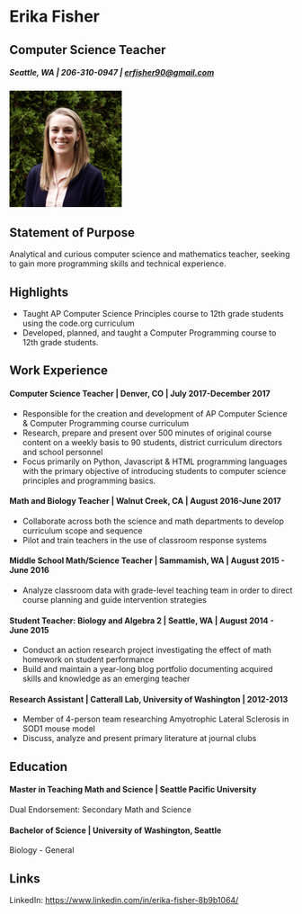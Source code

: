 # Erika Fisher
## Computer Science Teacher
##### Seattle, WA | 206-310-0947 | erfisher90@gmail.com

<img src="https://github.com/erikafisher/professional/blob/master/IMG_4495%20(1).jpg" width="200">

## Statement of Purpose
Analytical and curious computer science and mathematics teacher, seeking to gain more programming skills and technical experience. 

## Highlights
* Taught AP Computer Science Principles course to 12th grade students using the code.org curriculum
* Developed, planned, and taught a Computer Programming course to 12th grade students.

## Work Experience
#### Computer Science Teacher | Denver, CO | July 2017-December 2017
* Responsible for the creation and development of AP Computer Science & Computer Programming course curriculum
*	Research, prepare and present over 500 minutes of original course content on a weekly basis to 90 students, district curriculum directors and school personnel
*	Focus primarily on Python, Javascript & HTML programming languages with the primary objective of introducing students to computer science principles and programming basics.


#### Math and Biology Teacher | Walnut Creek, CA | August 2016-June 2017
*	Collaborate across both the science and math departments to develop curriculum scope and sequence 
*	Pilot and train teachers in the use of classroom response systems


#### Middle School Math/Science Teacher | Sammamish, WA | August 2015 - June 2016
*	Analyze classroom data with grade-level teaching team in order to direct course planning and guide intervention strategies


#### Student Teacher: Biology and Algebra 2 | Seattle, WA | August 2014 - June 2015
*	Conduct an action research project investigating the effect of math homework on student performance
*	Build and maintain a year-long blog portfolio documenting acquired skills and knowledge as an emerging teacher


#### Research Assistant | Catterall Lab, University of Washington | 2012-2013
*	Member of 4-person team researching Amyotrophic Lateral Sclerosis in SOD1 mouse model
*	Discuss, analyze and present primary literature at journal clubs


## Education
#### Master in Teaching Math and Science | Seattle Pacific University
Dual Endorsement: Secondary Math and Science

#### Bachelor of Science | University of Washington, Seattle
Biology - General

## Links
LinkedIn:
https://www.linkedin.com/in/erika-fisher-8b9b1064/
